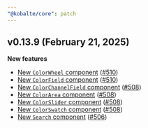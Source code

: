 ```yaml
---
"@kobalte/core": patch
---
```


## v0.13.9 (February 21, 2025)

**New features**

- [New `ColorWheel` component](/docs/core/components/color-wheel) ([#510](https://github.com/kobaltedev/kobalte/pull/510))
- [New `ColorField` component](/docs/core/components/color-field) ([#510](https://github.com/kobaltedev/kobalte/pull/510))
- [New `ColorChannelField` component](/docs/core/components/color-channel-field) ([#508](https://github.com/kobaltedev/kobalte/pull/508))
- [New `ColorArea` component](/docs/core/components/color-area) ([#508](https://github.com/kobaltedev/kobalte/pull/508))
- [New `ColorSlider` component](/docs/core/components/color-slider) ([#508](https://github.com/kobaltedev/kobalte/pull/508))
- [New `ColorSwatch` component](/docs/core/components/color-swatch) ([#508](https://github.com/kobaltedev/kobalte/pull/508))
- [New `Search` component](/docs/core/components/search) ([#506](https://github.com/kobaltedev/kobalte/pull/506))
